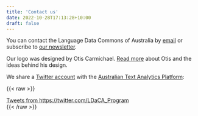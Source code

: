 ```yaml
---
title: 'Contact us'
date: 2022-10-28T17:13:28+10:00
draft: false
---
```


You can contact the Language Data Commons of Australia by [email](mailto:info@ldaca.edu.au) or subscribe to [our newsletter](http://eepurl.com/irhylw).

Our logo was designed by Otis Carmichael. [Read more](/designer) about Otis and the ideas behind his design.

We share a [Twitter account](https://twitter.com/LDaCA_Program) with the [Australian Text Analytics Platform](https://www.atap.edu.au):<br>


{{< raw >}}
<div class="twitter"> 
    <a class="twitter-timeline"
        href="https://twitter.com/LDaCA_Program"
        data-height="1000"
        data-width="600"
        data-chrome="nofooter noborders">
        Tweets from https://twitter.com/LDaCA_Program
    </a>
</div>
{{< /raw >}}
